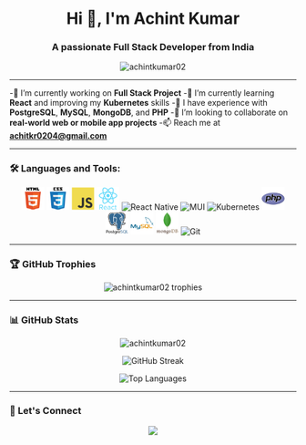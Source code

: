 <h1 align="center">Hi 👋, I'm Achint Kumar</h1>
<h3 align="center">A passionate Full Stack Developer from India</h3>

<p align="center">
  <img src="https://komarev.com/ghpvc/?username=achintkumar02&label=Profile%20views&color=0e75b6&style=flat" alt="achintkumar02" />
</p>

---

-🔭 I’m currently working on **Full Stack Project**
-🌱 I’m currently learning **React** and improving my **Kubernetes** skills
-🧠 I have experience with **PostgreSQL**, **MySQL**, **MongoDB**, and **PHP**
-🤝 I’m looking to collaborate on **real-world web or mobile app projects**
-📫 Reach me at **achitkr0204@gmail.com**

---

### 🛠️ Languages and Tools:

<p align="center">
  <img src="https://raw.githubusercontent.com/devicons/devicon/master/icons/html5/html5-original-wordmark.svg" alt="HTML5" width="40" height="40"/>
  <img src="https://raw.githubusercontent.com/devicons/devicon/master/icons/css3/css3-original-wordmark.svg" alt="CSS3" width="40" height="40"/>
  <img src="https://raw.githubusercontent.com/devicons/devicon/master/icons/javascript/javascript-original.svg" alt="JavaScript" width="40" height="40"/>
  <img src="https://raw.githubusercontent.com/devicons/devicon/master/icons/react/react-original-wordmark.svg" alt="React" width="40" height="40"/>
  <img src="https://reactnative.dev/img/header_logo.svg" alt="React Native" width="40" height="40"/>
  <img src="https://cdn.worldvectorlogo.com/logos/material-ui-1.svg" alt="MUI" width="40" height="40"/>
  <img src="https://www.vectorlogo.zone/logos/kubernetes/kubernetes-icon.svg" alt="Kubernetes" width="40" height="40"/>
  <img src="https://raw.githubusercontent.com/devicons/devicon/master/icons/php/php-original.svg" alt="PHP" width="40" height="40"/>
  <img src="https://raw.githubusercontent.com/devicons/devicon/master/icons/postgresql/postgresql-original-wordmark.svg" alt="PostgreSQL" width="40" height="40"/>
  <img src="https://raw.githubusercontent.com/devicons/devicon/master/icons/mysql/mysql-original-wordmark.svg" alt="MySQL" width="40" height="40"/>
  <img src="https://raw.githubusercontent.com/devicons/devicon/master/icons/mongodb/mongodb-original-wordmark.svg" alt="MongoDB" width="40" height="40"/>
  <img src="https://www.vectorlogo.zone/logos/git-scm/git-scm-icon.svg" alt="Git" width="40" height="40"/>
</p>

---

### 🏆 GitHub Trophies

<p align="center">
  <img src="https://github-profile-trophy.vercel.app/?username=achintkumar02&theme=flat&margin-w=15&margin-h=15&no-frame=true&rank=SSS,SS,S,AAA,AA,A,B,C&column=6&title=Stars,Followers,Commits,Repositories,PullRequest,Issues" alt="achintkumar02 trophies" />
</p>

---

### 📊 GitHub Stats

<p align="center">
  <img src="https://github-readme-stats.vercel.app/api?username=achintkumar02&show_icons=true&theme=react&locale=en" alt="achintkumar02" />
</p>
<p align="center">
  <img src="https://github-readme-streak-stats.herokuapp.com/?user=achintkumar02&theme=react" alt="GitHub Streak" />
</p>
<p align="center">
  <img src="https://github-readme-stats.vercel.app/api/top-langs/?username=achintkumar02&layout=compact&theme=react" alt="Top Languages" />
</p>

---

### 🔗 Let's Connect

<p align="center">
  <a href="mailto:achitkr0204@gmail.com">
    <img src="https://img.shields.io/badge/Gmail-D14836?style=for-the-badge&logo=gmail&logoColor=white"/>
  </a>
</p>
